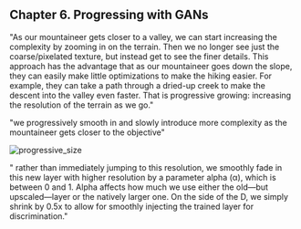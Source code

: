## Chapter 6. Progressing with GANs

"As our mountaineer gets closer to a valley, we can start increasing the complexity by zooming in on the terrain. Then we no longer see just the coarse/pixelated texture, but instead get to see the finer details. This approach has the advantage that as our mountaineer goes down the slope, they can easily make little optimizations to make the hiking easier. For example, they can take a path through a dried-up creek to make the descent into the valley even faster. That is progressive growing: increasing the resolution of the terrain as we go."

"we progressively smooth in and slowly introduce more complexity as the mountaineer gets closer to the objective"

![progressive_size](https://i.gyazo.com/393bbc384daee809adf819de44456ff3.png)

" rather than immediately jumping to this resolution, we smoothly fade in this new layer with higher resolution by a parameter alpha (α), which is between 0 and 1. Alpha affects how much we use either the old—but upscaled—layer or the natively larger one. On the side of the D, we simply shrink by 0.5x to allow for smoothly injecting the trained layer for discrimination."

